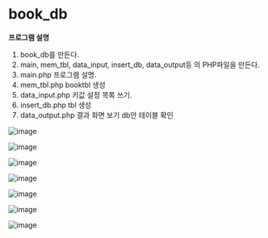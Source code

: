 # book_db
**프로그램 설명**
1. book_db를 만든다.<br>
2. main, mem_tbl, data_input, insert_db, data_output등 의 PHP파일을 만든다.<br>
3. main.php 프로그램 설명.<br>
4. mem_tbl.php booktbl 생성<br>
5. data_input.php 키값 설정 목록 쓰기.<br>
6. insert_db.php tbl 생성<br>
7. data_output.php 결과 화면 보기 db안 테이블 확인<br>

![image](https://user-images.githubusercontent.com/102715143/170975404-db3289d0-dcd0-4d91-89bc-2fe570c28d12.png)<br>

![image](https://user-images.githubusercontent.com/102715143/170975939-0cdce769-69c0-47d6-90ed-3ef48775d6af.png)<br>

![image](https://user-images.githubusercontent.com/102715143/170975494-2d593714-43b5-4252-ab84-c499b1da1dc6.png)<br>

![image](https://user-images.githubusercontent.com/102715143/170975712-49c77db9-a477-4fc2-b037-5728052ae073.png)<br>

![image](https://user-images.githubusercontent.com/102715143/170975528-cb926320-1753-4ee1-93a2-82ee9c5ef0be.png)<br>

![image](https://user-images.githubusercontent.com/102715143/170975577-da95e079-599c-4a80-b378-ae6761930c38.png)<br>

![image](https://user-images.githubusercontent.com/102715143/170975618-8e422d15-edcb-4bd2-ae75-e0ae3b2f5df2.png)<br>




